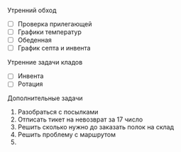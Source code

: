 
Утренний обход

- [ ] Проверка прилегающей
- [ ] Графики температур
- [ ] Обеденная
- [ ] График септа и инвента

Утренние задачи кладов
- [ ] Инвента
- [ ] Ротация

Дополнительные задачи

1. Разобраться с посылками
2. Отписать тикет на невозврат за 17 число
3. Решить сколько нужно до заказать полок на склад
4. Решить проблему с маршрутом 
5. 